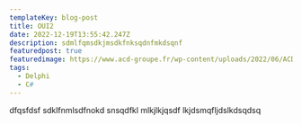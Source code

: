 ```yaml
---
templateKey: blog-post
title: OUI2
date: 2022-12-19T13:55:42.247Z
description: sdmlfqmsdkjmsdkfnksqdnfmkdsqnf
featuredpost: true
featuredimage: https://www.acd-groupe.fr/wp-content/uploads/2022/06/ACD-mockup-gammes-1.png
tags:
  - Delphi
  - C#
---
```

d﻿fqsfdsf sdklfnmlsdfnokd snsqdfkl mlkjlkjqsdf lkjdsmqfljdslkdsqdsq